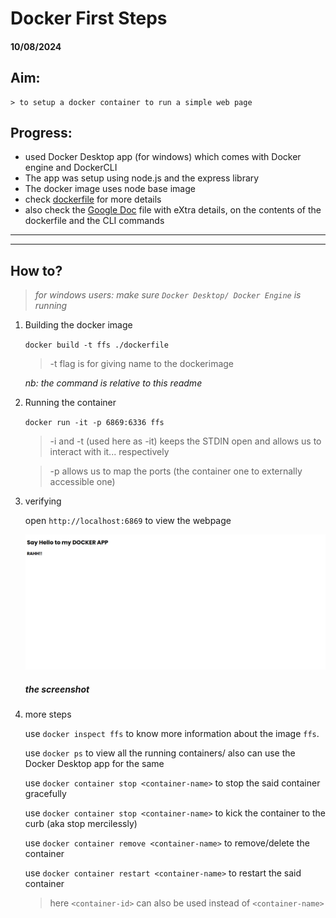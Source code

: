 # Docker First Steps
#### 10/08/2024

## Aim:
    > to setup a docker container to run a simple web page


## Progress:
- used Docker Desktop app (for windows) which comes with Docker engine and DockerCLI
- The app was setup using node.js and the express library
- The docker image uses node base image
- check [dockerfile](./dockerfile) for more details
- also check the [Google Doc](https://docs.google.com/document/d/19rBepidkRTKtZexFOE7ZEvCLL7__CN65b1gCt4Dx91A/edit?usp=sharing) file with eXtra details, on the contents of the dockerfile and the CLI commands
---
---

## How to?
>_for windows users: make sure `Docker Desktop/ Docker Engine` is running_
1. Building the docker image

    `docker build -t ffs ./dockerfile`

    > -t flag is for giving name to the dockerimage

    _nb: the command is relative to this readme_


2. Running the container

    `docker run -it -p 6869:6336 ffs`

    > -i and -t (used here as -it) keeps the STDIN open and allows us to interact with it... respectively

    > -p allows us to map the ports (the container one to externally accessible one)

3. verifying

    open `http://localhost:6869` to view the webpage

    ![the ss](./thescs.png)
    ##### _the screenshot_
4. more steps

    use `docker inspect ffs` to know more information about the image `ffs`. 

    use `docker ps` to view all the running containers/ also can use the Docker Desktop app for the same

    use `docker container stop <container-name>` to stop the said container gracefully

    use `docker container stop <container-name>` to kick the container to the curb (aka stop mercilessly)

    use `docker container remove <container-name>` to remove/delete the container

    use `docker container restart <container-name>` to restart the said container


    > here `<container-id>` can also be used instead of `<container-name>`

